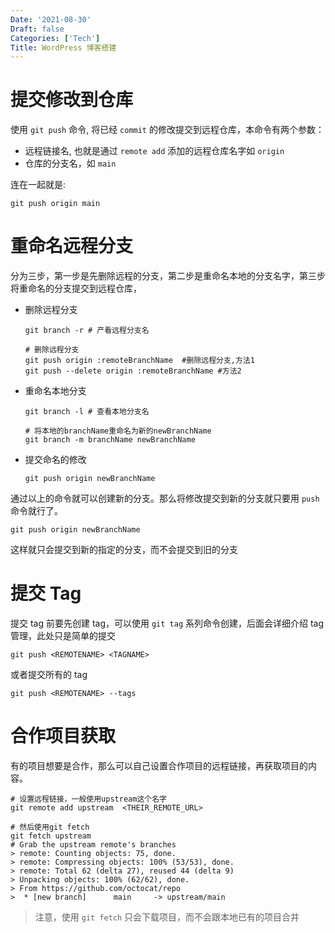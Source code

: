 ```yaml
---
Date: '2021-08-30'
Draft: false
Categories: ['Tech']
Title: WordPress 博客搭建
---
```


# 提交修改到仓库
使用 `git push` 命令, 将已经 `commit` 的修改提交到远程仓库，本命令有两个参数：
+ 远程链接名, 也就是通过 `remote add` 添加的远程仓库名字如 `origin`
+ 仓库的分支名，如 `main`

连在一起就是:
```
git push origin main
```

# 重命名远程分支
分为三步，第一步是先删除远程的分支，第二步是重命名本地的分支名字，第三步将重命名的分支提交到远程仓库，
+ 删除远程分支
    ```
    git branch -r # 产看远程分支名
    
    # 删除远程分支
    git push origin :remoteBranchName  #删除远程分支,方法1
    git push --delete origin :remoteBranchName #方法2
    ```
+ 重命名本地分支
    ```
    git branch -l # 查看本地分支名

    # 将本地的branchName重命名为新的newBranchName
    git branch -m branchName newBranchName
    ```
+ 提交命名的修改
    ```
    git push origin newBranchName
    ```
通过以上的命令就可以创建新的分支。那么将修改提交到新的分支就只要用 `push` 命令就行了。
```
git push origin newBranchName
```
这样就只会提交到新的指定的分支，而不会提交到旧的分支

# 提交 Tag
提交 tag 前要先创建 tag，可以使用 `git tag` 系列命令创建，后面会详细介绍 tag 管理，此处只是简单的提交
```
git push <REMOTENAME> <TAGNAME>
```
或者提交所有的 tag
```
git push <REMOTENAME> --tags
```

# 合作项目获取
有的项目想要是合作，那么可以自己设置合作项目的远程链接，再获取项目的内容。
```
# 设置远程链接，一般使用upstream这个名字
git remote add upstream  <THEIR_REMOTE_URL> 

# 然后使用git fetch
git fetch upstream
# Grab the upstream remote's branches
> remote: Counting objects: 75, done.
> remote: Compressing objects: 100% (53/53), done.
> remote: Total 62 (delta 27), reused 44 (delta 9)
> Unpacking objects: 100% (62/62), done.
> From https://github.com/octocat/repo
>  * [new branch]      main     -> upstream/main
```
> 注意，使用 `git fetch` 只会下载项目，而不会跟本地已有的项目合并
